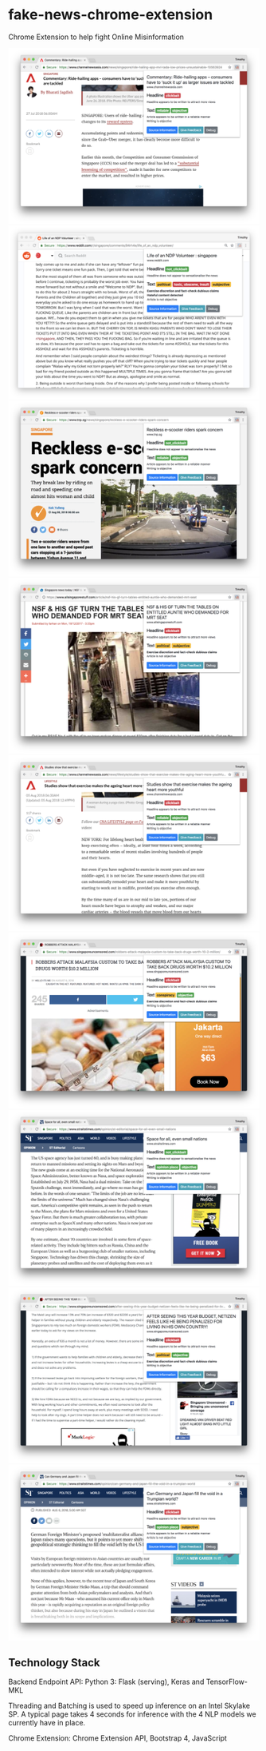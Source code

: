 # fake-news-chrome-extension
Chrome Extension to help fight Online Misinformation

![screenshot](readme_imgs/screenshot_6.png)
![screenshot](readme_imgs/screenshot_7.png)
![screenshot](readme_imgs/screenshot_8.png)
![screenshot](readme_imgs/screenshot_9.png)
![screenshot](readme_imgs/screenshot_1.png)
![screenshot](readme_imgs/screenshot_2.png)
![screenshot](readme_imgs/screenshot_3.png)
![screenshot](readme_imgs/screenshot_5.png)
![screenshot](readme_imgs/screenshot_4.png)


## Technology Stack

Backend Endpoint API: 
Python 3: Flask (serving), Keras and TensorFlow-MKL

Threading and Batching is used to speed up inference on an Intel Skylake SP. A typical page takes 4 seconds for inference with the 4 NLP models we currently have in place.

Chrome Extension:
Chrome Extension API, Bootstrap 4, JavaScript